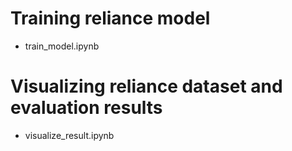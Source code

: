 # Training reliance model
- train_model.ipynb 

# Visualizing reliance dataset and evaluation results
- visualize_result.ipynb
